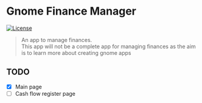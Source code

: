 # Gnome Finance Manager

[![License](https://img.shields.io/github/license/ermesonsampaio/gnome-finance-manager?style=for-the-badge)](https://github.com/ermesonsampaio/gnome-finance-manager/blob/main/COPYING)

> An app to manage finances.<br>
> This app will not be a complete app for managing finances as the aim is to learn more about creating gnome apps

## TODO

- [x] Main page
- [ ] Cash flow register page
